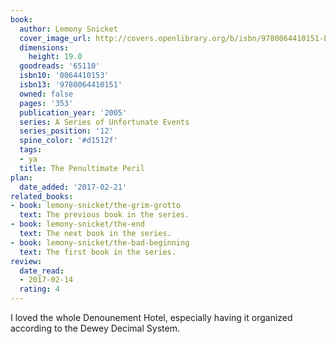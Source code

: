 ```yaml
---
book:
  author: Lemony Snicket
  cover_image_url: http://covers.openlibrary.org/b/isbn/9780064410151-L.jpg
  dimensions:
    height: 19.0
  goodreads: '65110'
  isbn10: '0064410153'
  isbn13: '9780064410151'
  owned: false
  pages: '353'
  publication_year: '2005'
  series: A Series of Unfortunate Events
  series_position: '12'
  spine_color: '#d1512f'
  tags:
  - ya
  title: The Penultimate Peril
plan:
  date_added: '2017-02-21'
related_books:
- book: lemony-snicket/the-grim-grotto
  text: The previous book in the series.
- book: lemony-snicket/the-end
  text: The next book in the series.
- book: lemony-snicket/the-bad-beginning
  text: The first book in the series.
review:
  date_read:
  - 2017-02-14
  rating: 4
---
```


I loved the whole Denounement Hotel, especially having it organized according to the Dewey Decimal System.
